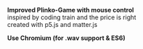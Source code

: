 **Improved Plinko-Game with mouse control**   
inspired by coding train and the price is right  
created with p5.js and matter.js



**Use Chromium (for .wav support & ES6)**
